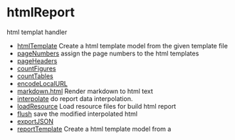 ﻿# htmlReport

html templat handler

+ [htmlTemplate](htmlReport/htmlTemplate.1) Create a html template model from the given template file
+ [pageNumbers](htmlReport/pageNumbers.1) assign the page numbers to the html templates
+ [pageHeaders](htmlReport/pageHeaders.1) 
+ [countFigures](htmlReport/countFigures.1) 
+ [countTables](htmlReport/countTables.1) 
+ [encodeLocalURL](htmlReport/encodeLocalURL.1) 
+ [markdown.html](htmlReport/markdown.html.1) Render markdown to html text
+ [interpolate](htmlReport/interpolate.1) do report data interpolation.
+ [loadResource](htmlReport/loadResource.1) Load resource files for build html report
+ [flush](htmlReport/flush.1) save the modified interpolated html
+ [exportJSON](htmlReport/exportJSON.1) 
+ [reportTemplate](htmlReport/reportTemplate.1) Create a html template model from a 
